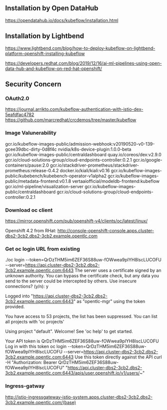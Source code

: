 ## Installation by Open DataHub
https://opendatahub.io/docs/kubeflow/installation.html

## Installation by Lightbend
https://www.lightbend.com/blog/how-to-deploy-kubeflow-on-lightbend-platform-openshift-installing-kubeflow

https://developers.redhat.com/blog/2019/12/16/ai-ml-pipelines-using-open-data-hub-and-kubeflow-on-red-hat-openshift/


## Security Concern

### OAuth2.0
https://journal.arrikto.com/kubeflow-authentication-with-istio-dex-5eafdfac4782
https://github.com/marcredhat/crcdemos/tree/master/kubeflow

### Image Valunerability
gcr.io/kubeflow-images-public/admission-webhook:v20190520-v0-139-gcee39dbc-dirty-0d8f4c
nvidia/k8s-device-plugin:1.0.0-beta
gcr.io/kubeflow-images-public/centraldashboard
quay.io/coreos/dex:v2.9.0
gcr.io/cloud-solutions-group/cloud-endpoints-controller:0.2.1
gcr.io/google-containers/pause:2.0
gcr.io/stackdriver-prometheus/stackdriver-prometheus:release-0.4.2
docker.io/kiali/kiali:v0.16
gcr.io/kubeflow-images-public/kubebench/kubebench-operator-v1alpha2
gcr.io/kubeflow-images-public/metadata-frontend:v0.1.8
vertaaiofficial/modeldb-frontend:kubeflow
gcr.io/ml-pipeline/visualization-server
gcr.io/kubeflow-images-public/centraldashboard
gcr.io/cloud-solutions-group/cloud-endpoints-controller:0.2.1

### Download oc client
https://mirror.openshift.com/pub/openshift-v4/clients/oc/latest/linux/

Openshift 4.2 from RHat: http://console-openshift-console.apps.cluster-dbs2-3cb2.dbs2-3cb2.example.opentlc.com

### Get oc login URL from existing 

./oc login --token=QrDzTHM5im6ZEF36S88uw-fOWwea9pIYH8lscLUCOFU --server=https://api.cluster-dbs2-3cb2.dbs2-3cb2.example.opentlc.com:6443
The server uses a certificate signed by an unknown authority.
You can bypass the certificate check, but any data you send to the server could be intercepted by others.
Use insecure connections? (y/n): y

Logged into "https://api.cluster-dbs2-3cb2.dbs2-3cb2.example.opentlc.com:6443" as "opentlc-mgr" using the token provided.

You have access to 53 projects, the list has been suppressed. You can list all projects with 'oc projects'

Using project "default".
Welcome! See 'oc help' to get started.

Your API token is
QrDzTHM5im6ZEF36S88uw-fOWwea9pIYH8lscLUCOFU
Log in with this token
oc login --token=QrDzTHM5im6ZEF36S88uw-fOWwea9pIYH8lscLUCOFU --server=https://api.cluster-dbs2-3cb2.dbs2-3cb2.example.opentlc.com:6443
Use this token directly against the API
curl -H "Authorization: Bearer QrDzTHM5im6ZEF36S88uw-fOWwea9pIYH8lscLUCOFU" "https://api.cluster-dbs2-3cb2.dbs2-3cb2.example.opentlc.com:6443/apis/user.openshift.io/v1/users/~"


### Ingress-gatway
http://istio-ingressgateway-istio-system.apps.cluster-dbs2-3cb2.dbs2-3cb2.example.opentlc.com/(base)

